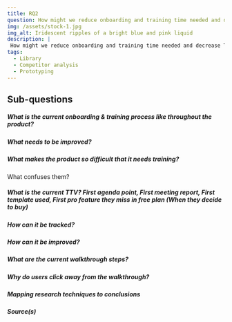 ```yaml
---
title: RQ2
question: How might we reduce onboarding and training time needed and decrease TTV for the web application?
img: /assets/stock-1.jpg
img_alt: Iridescent ripples of a bright blue and pink liquid
description: |
 How might we reduce onboarding and training time needed and decrease TTV for the web application?
tags:
  - Library 
  - Competitor analysis
  - Prototyping
---
```


## Sub-questions
##### What is the current onboarding & training process like throughout the product?


##### What needs to be improved?


##### What makes the product so difficult that it needs training?

What confuses them?
##### What is the current TTV? First agenda point, First meeting report, First template used, First pro feature they miss in free plan (When they decide to buy)

##### How can it be tracked?

##### How can it be improved?

##### What are the current walkthrough steps?

##### Why do users click away from the walkthrough?
##### Mapping research techniques to conclusions

##### Source(s)